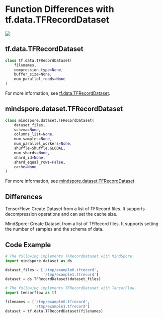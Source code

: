 # Function Differences with tf.data.TFRecordDataset

<a href="https://gitee.com/mindspore/docs/blob/master/docs/mindspore/migration_guide/source_en/api_mapping/tensorflow_diff/TFRecordDataset.md" target="_blank"><img src="https://mindspore-website.obs.cn-north-4.myhuaweicloud.com/website-images/master/resource/_static/logo_source_en.png"></a>

## tf.data.TFRecordDataset

```python
class tf.data.TFRecordDataset(
    filenames,
    compression_type=None,
    buffer_size=None,
    num_parallel_reads=None
)
```

For more information, see [tf.data.TFRecordDataset](https://www.tensorflow.org/versions/r1.15/api_docs/python/tf/data/TFRecordDataset).

## mindspore.dataset.TFRecordDataset

```python
class mindspore.dataset.TFRecordDataset(
    dataset_files,
    schema=None,
    columns_list=None,
    num_samples=None,
    num_parallel_workers=None,
    shuffle=Shuffle.GLOBAL,
    num_shards=None,
    shard_id=None,
    shard_equal_rows=False,
    cache=None
)
```

For more information, see [mindspore.dataset.TFRecordDataset](https://mindspore.cn/docs/api/en/master/api_python/dataset/mindspore.dataset.TFRecordDataset.html#mindspore.dataset.TFRecordDataset).

## Differences

TensorFlow: Create Dataset from a list of TFRecord files. It supports decompression operations and can set the cache size.

MindSpore: Create Dataset from a list of TFRecord files. It supports setting the number of samples and the schema of data.

## Code Example

```python
# The following implements TFRecordDataset with MindSpore.
import mindspore.dataset as ds

dataset_files = ['/tmp/example0.tfrecord',
                 '/tmp/example1.tfrecord']
dataset = ds.TFRecordDataset(dataset_files)

# The following implements TFRecordDataset with TensorFlow.
import tensorflow as tf

filenames = ['/tmp/example0.tfrecord',
             '/tmp/example1.tfrecord']
dataset = tf.data.TFRecordDataset(filenames)
```
